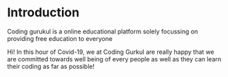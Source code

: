 # Introduction
Coding gurukul is a online educational platform solely focussing on providing free education to everyone

Hi! In this hour of Covid-19, we at Coding Gurkul are really happy that we are committed towards well being of every people as well as they can learn their coding as far as possible!
